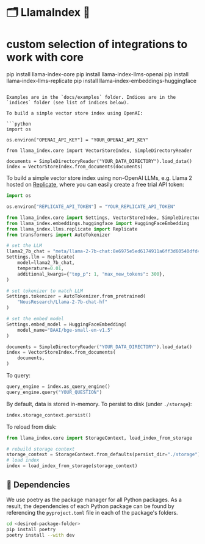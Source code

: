 # 🗂️ LlamaIndex 🦙

# custom selection of integrations to work with core
pip install llama-index-core
pip install llama-index-llms-openai
pip install llama-index-llms-replicate
pip install llama-index-embeddings-huggingface
```

Examples are in the `docs/examples` folder. Indices are in the `indices` folder (see list of indices below).

To build a simple vector store index using OpenAI:

```python
import os

os.environ["OPENAI_API_KEY"] = "YOUR_OPENAI_API_KEY"

from llama_index.core import VectorStoreIndex, SimpleDirectoryReader

documents = SimpleDirectoryReader("YOUR_DATA_DIRECTORY").load_data()
index = VectorStoreIndex.from_documents(documents)
```

To build a simple vector store index using non-OpenAI LLMs, e.g. Llama 2 hosted on [Replicate](https://replicate.com/), where you can easily create a free trial API token:

```python
import os

os.environ["REPLICATE_API_TOKEN"] = "YOUR_REPLICATE_API_TOKEN"

from llama_index.core import Settings, VectorStoreIndex, SimpleDirectoryReader
from llama_index.embeddings.huggingface import HuggingFaceEmbedding
from llama_index.llms.replicate import Replicate
from transformers import AutoTokenizer

# set the LLM
llama2_7b_chat = "meta/llama-2-7b-chat:8e6975e5ed6174911a6ff3d60540dfd4844201974602551e10e9e87ab143d81e"
Settings.llm = Replicate(
    model=llama2_7b_chat,
    temperature=0.01,
    additional_kwargs={"top_p": 1, "max_new_tokens": 300},
)

# set tokenizer to match LLM
Settings.tokenizer = AutoTokenizer.from_pretrained(
    "NousResearch/Llama-2-7b-chat-hf"
)

# set the embed model
Settings.embed_model = HuggingFaceEmbedding(
    model_name="BAAI/bge-small-en-v1.5"
)

documents = SimpleDirectoryReader("YOUR_DATA_DIRECTORY").load_data()
index = VectorStoreIndex.from_documents(
    documents,
)
```

To query:

```python
query_engine = index.as_query_engine()
query_engine.query("YOUR_QUESTION")
```

By default, data is stored in-memory.
To persist to disk (under `./storage`):

```python
index.storage_context.persist()
```

To reload from disk:

```python
from llama_index.core import StorageContext, load_index_from_storage

# rebuild storage context
storage_context = StorageContext.from_defaults(persist_dir="./storage")
# load index
index = load_index_from_storage(storage_context)
```

## 🔧 Dependencies

We use poetry as the package manager for all Python packages. As a result, the
dependencies of each Python package can be found by referencing the `pyproject.toml`
file in each of the package's folders.

```bash
cd <desired-package-folder>
pip install poetry
poetry install --with dev
```


